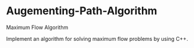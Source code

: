 # Augementing-Path-Algorithm
Maximum Flow Algorithm

Implement an algorithm for solving maximum flow problems by using C++.
